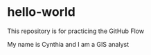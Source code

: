 # hello-world
This repository is for practicing the GitHub Flow

My name is Cynthia and I am a GIS analyst
